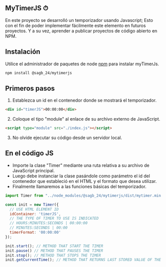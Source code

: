 ## MyTimerJS ⏱

En este proyecto se desarrolló un temporizador usando Javascript; Esto con el fin de poder implementar fácilmente este elemento en futuros proyectos. Y a su vez, aprender a publicar proyectos de código abierto en NPM.

## Instalación

Utilice el administrador de paquetes de node [npm](https://www.npmjs.com/) para instalar myTimerJs.

```bash
npm install @sagb_24/mytimerjs 
```

## Primeros pasos

1. Establezca un id en el contenedor donde se mostrará el temporizador.

```html
<div id="timerJS">00:00:00</div>
```
2. Coloque el tipo "module" al enlace de su archivo externo de JavaScript.

```html
<script type="module" src="./index.js"></script>
```
3. No olvide ejecutar su código desde un servidor local.

## En el código JS
- Importe la clase "Timer" mediante una ruta relativa a su archivo de JavaScript principal.
- Luego debe instanciar la clase pasándole como parámetro el id del contenedor que estableció en el HTML y el formato que desea utilizar.
- Finalmente llamaremos a las funciones básicas del temporizador.

```javascript
import Timer from "../node_modules/@sagb_24/mytimerjs/dist/mytimer.min.js";

const init = new Timer({
  // USE HTML ELEMENT ID
  idContainer: 'timerJS',  
  // THE TYPE OF TIMER TO USE IS INDICATED
  // HOURS:MINUTES:SECONDS | 00:00:00
  // MINUTES:SECONDS | 00:00
  timerFormat: '00:00:00' 
});

init.start(); // METHOD THAT START THE TIMER
init.pause() // METHOD THAT PAUSES THE TIMER
init.stop(); // METHOD THAT STOPS THE TIMER
init.getCurrentTime(); // METHOD THAT RETURNS LAST STORED VALUE OF THE TIMER
```
